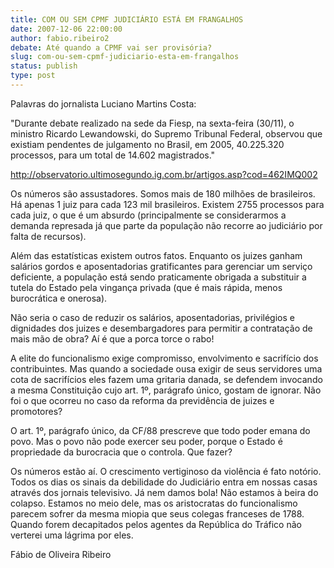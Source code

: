 ```yaml
---
title: COM OU SEM CPMF JUDICIÁRIO ESTÁ EM FRANGALHOS
date: 2007-12-06 22:00:00
author: fabio.ribeiro2
debate: Até quando a CPMF vai ser provisória?
slug: com-ou-sem-cpmf-judiciario-esta-em-frangalhos
status: publish 
type: post
---
```


  

Palavras do jornalista Luciano Martins Costa:  

  

"Durante debate realizado na sede da Fiesp, na sexta-feira (30/11), o ministro Ricardo Lewandowski, do Supremo Tribunal Federal, observou que existiam pendentes de julgamento no Brasil, em 2005, 40.225.320 processos, para um total de 14.602 magistrados."  

  

http://observatorio.ultimosegundo.ig.com.br/artigos.asp?cod=462IMQ002  

  

  

Os números são assustadores. Somos mais de 180 milhões de brasileiros. Há apenas 1 juiz para cada 123 mil brasileiros. Existem 2755 processos para cada juiz, o que é um absurdo (principalmente se considerarmos a demanda represada já que parte da população não recorre ao judiciário por falta de recursos).  

  

  

Além das estatísticas existem outros fatos. Enquanto os juizes ganham salários gordos e aposentadorias gratificantes para gerenciar um serviço deficiente, a população está sendo praticamente obrigada a substituir a tutela do Estado pela vingança privada (que é mais rápida, menos burocrática e onerosa).   

  

  

Não seria o caso de reduzir os salários, aposentadorias, privilégios e dignidades dos juizes e desembargadores para permitir a contratação de mais mão de obra? Aí é que a porca torce o rabo!  

  

  

A elite do funcionalismo exige compromisso, envolvimento e sacrifício dos contribuintes. Mas quando a sociedade ousa exigir de seus servidores uma cota de sacrifícios eles fazem uma gritaria danada, se defendem invocando a mesma Constituição cujo art. 1º, parágrafo único, gostam de ignorar. Não foi o que ocorreu no caso da reforma da previdência de juizes e promotores?   

  

  

O art. 1º, parágrafo único, da CF/88 prescreve que todo poder emana do povo. Mas o povo não pode exercer seu poder, porque o Estado é propriedade da burocracia que o controla. Que fazer?  

  

  

Os números estão aí. O crescimento vertiginoso da violência é fato notório. Todos os dias os sinais da debilidade do Judiciário entra em nossas casas através dos jornais televisivo. Já nem damos bola! Não estamos à beira do colapso. Estamos no meio dele, mas os aristocratas do funcionalismo parecem sofrer da mesma miopia que seus colegas franceses de 1788. Quando forem decapitados pelos agentes da República do Tráfico não verterei uma lágrima por eles.  

  

  

  

Fábio de Oliveira Ribeiro
